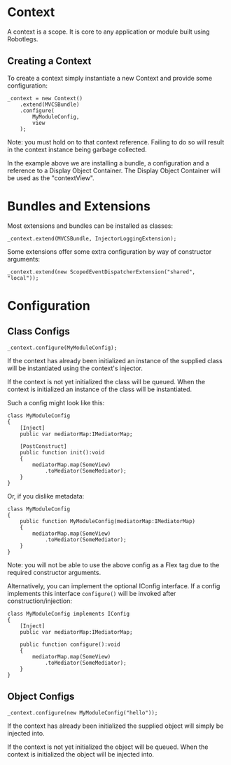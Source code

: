 # Context

A context is a scope. It is core to any application or module built using Robotlegs.

## Creating a Context

To create a context simply instantiate a new Context and provide some configuration:

	_context = new Context()
        .extend(MVCSBundle)
        .configure(
            MyModuleConfig,
            view
        );

Note: you must hold on to that context reference. Failing to do so will result in the context instance being garbage collected.

In the example above we are installing a bundle, a configuration and a reference to a Display Object Container. The Display Object Container will be used as the "contextView".

# Bundles and Extensions

Most extensions and bundles can be installed as classes:

    _context.extend(MVCSBundle, InjectorLoggingExtension);

Some extensions offer some extra configuration by way of constructor arguments:

    _context.extend(new ScopedEventDispatcherExtension("shared", "local"));

# Configuration

## Class Configs

    _context.configure(MyModuleConfig);

If the context has already been initialized an instance of the supplied class will be instantiated using the context's injector.

If the context is not yet initialized the class will be queued. When the context is initialized an instance of the class will be instantiated.

Such a config might look like this:

    class MyModuleConfig
    {
        [Inject]
        public var mediatorMap:IMediatorMap;

        [PostConstruct]
        public function init():void
        {
            mediatorMap.map(SomeView)
                .toMediator(SomeMediator);
        }
    }

Or, if you dislike metadata:

    class MyModuleConfig
    {
        public function MyModuleConfig(mediatorMap:IMediatorMap)
        {
            mediatorMap.map(SomeView)
                .toMediator(SomeMediator);
        }
    }

Note: you will not be able to use the above config as a Flex tag due to the required constructor arguments.

Alternatively, you can implement the optional IConfig interface. If a config implements this interface `configure()` will be invoked after construction/injection:

    class MyModuleConfig implements IConfig
    {
        [Inject]
        public var mediatorMap:IMediatorMap;

        public function configure():void
        {
            mediatorMap.map(SomeView)
                .toMediator(SomeMediator);
        }
    }


## Object Configs

    _context.configure(new MyModuleConfig("hello"));

If the context has already been initialized the supplied object will simply be injected into.

If the context is not yet initialized the object will be queued. When the context is initialized the object will be injected into.

